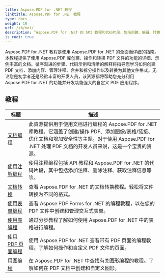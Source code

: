 ```yaml
---
title: Aspose.PDF for .NET 教程
linktitle: Aspose.PDF for .NET 教程
type: docs
weight: 10
url: /zh/net/
description: “Aspose.PDF for .NET 的 API 教程和代码片段，包括创建、编辑、转换、打印以及更多 PDF 文档处理功能的使用”
is_root: true
---
```


Aspose.PDF for .NET 教程是使用 Aspose.PDF for .NET 的全面而详细的指南。本教程提供了使用 Aspose.PDF 库创建、操作和转换 PDF 文件的功能的详细、示例丰富的文档。循序渐进的步骤、代码示例和清晰的解释将指导您学习如何创建 PDF 文档、添加内容、管理注释、合并和拆分操作以及转换为其他文件格式。无论您是初学者还是经验丰富的开发人员，该资源都将帮助您充分利用 Aspose.PDF for .NET 的功能并开发功能强大的自定义 PDF 应用程序。

## 教程
| 标题 | 描述 |
| --- | --- | 
| [文档编程](./programming-with-document/) | 此资源提供用于使用文档进行编程的 Aspose.PDF for .NET 库教程。它涵盖了创建/操作 PDF、添加图像/表格/链接、优化文档和增加安全性等主题。对于使用 Aspose.PDF for .NET 处理 PDF 文档的开发人员来说，这是一个宝贵的资源。 |
| [使用注解编程](./annotations/) | 使用注释编程包括 API 教程和 Aspose.PDF for .NET 的代码片段，其中包括添加注释、删除注释、获取注释信息等等。 |  
| [文档转换](./document-conversion/) | 查看 Aspose.PDF for .NET 的文档转换教程。轻松将文件转换为不同的格式。 |
| [使用表单编程](./programming-with-forms/) | 查看 Aspose.PDF Forms for .NET 的编程教程，以在您的 PDF 文件中创建和管理交互式表单。 |
| [使用表编程](./programming-with-tables/) | 通过分步教程了解如何使用 Aspose.PDF for .NET 中的表格进行编程。 | 
| [使用 PDF 页面编程](./programming-with-pdf-pages/) | 使用 Aspose.PDF for .NET 查看带有 PDF 页面的编程教程。了解如何操作和自定义 PDF 文件的页面。 |
| [用图编程](./programming-with-graphs/) | 在 Aspose.PDF for .NET 中查找有关图形编程的教程。了解如何在 PDF 文档中创建和自定义图形。 |